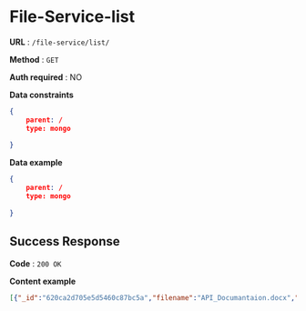 # File-Service-list

**URL** : `/file-service/list/`

**Method** : `GET`

**Auth required** : NO

**Data constraints**

```json
{
    parent: /
    type: mongo
    
}
```
**Data example**

```json
{
    parent: /
    type: mongo
    
}
```

## Success Response

**Code** : `200 OK`

**Content example**

```json
[{"_id":"620ca2d705e5d5460c87bc5a","filename":"API_Documantaion.docx","uploadDate":"2022-02-16T07:08:07.834Z","length":37615,"metadata":{"owner":"61f7b576ac857c0c106c4112","parent":"/","parentList":"/","hasThumbnail":false,"thumbnailID":"","isVideo":false,"size":"37615","IV":"kGDUxUr3SkmZsWjTxzj8mQ==","s3ID":"837840cf-935a-4b67-a23a-e2400888338b"},"__v":0},{"_id":"6200ce828adb8029d8ce77b9","filename":"workspace.code-workspace","uploadDate":"2022-02-07T07:47:14.397Z","length":67,"metadata":{"owner":"61f7b576ac857c0c106c4112","parent":"/","parentList":"/","hasThumbnail":false,"thumbnailID":"","isVideo":false,"size":"67","IV":"GHy7Cutix5BH7ns3xijYLw==","s3ID":"7463ed94-2104-4332-993c-4ca0d9d8eae1"},"__v":0}]
```
